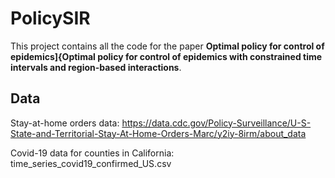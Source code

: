 # PolicySIR
This project contains all the code for the paper **Optimal policy for control of epidemics]{Optimal policy for control of epidemics with constrained time intervals and region-based interactions**.

## Data

Stay-at-home orders data: https://data.cdc.gov/Policy-Surveillance/U-S-State-and-Territorial-Stay-At-Home-Orders-Marc/y2iy-8irm/about_data

Covid-19 data for counties in California: time_series_covid19_confirmed_US.csv
